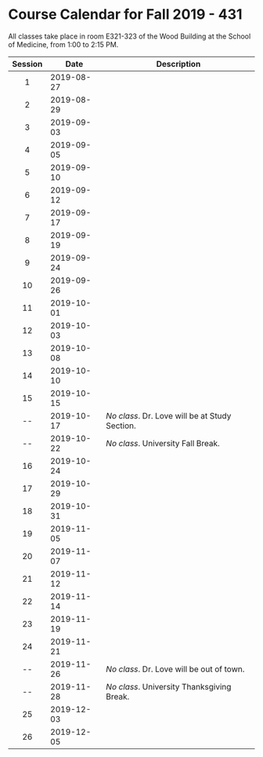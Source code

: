 # Course Calendar for Fall 2019 - 431

All classes take place in room E321-323 of the Wood Building at the School of Medicine, from 1:00 to 2:15 PM.

Session | Date | Description
:------: | ----------- | ----------------------------------------
1 | 2019-08-27 |
2 | 2019-08-29 | 
3 | 2019-09-03 | 
4 | 2019-09-05 | 
5 | 2019-09-10 | 
6 | 2019-09-12 | 
7 | 2019-09-17 | 
8 | 2019-09-19 | 
9 | 2019-09-24 | 
10 | 2019-09-26 | 
11 | 2019-10-01 |
12 | 2019-10-03 | 
13 | 2019-10-08 | 
14 | 2019-10-10 | 
15 | 2019-10-15 | 
-- | 2019-10-17 | *No class*. Dr. Love will be at Study Section.
-- | 2019-10-22 | *No class*. University Fall Break.
16 | 2019-10-24 |
17 | 2019-10-29 | 
18 | 2019-10-31 | 
19 | 2019-11-05 |
20 | 2019-11-07 |
21 | 2019-11-12 |
22 | 2019-11-14 |
23 | 2019-11-19 |
24 | 2019-11-21 |
-- | 2019-11-26 | *No class*. Dr. Love will be out of town.
-- | 2019-11-28 | *No class*. University Thanksgiving Break.
25 | 2019-12-03 | 
26 | 2019-12-05 |


